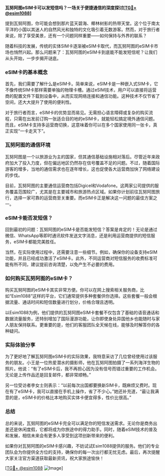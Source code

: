 **瓦努阿图eSIM卡可以发短信吗？一场关于便捷通信的深度探讨[[TG💪+ @esim1088](https://t.me/s/esim1088)]**

提到瓦努阿图，你可能会想到那片蓝天碧海、椰林树影的热带天堂。这个位于南太平洋的小国以其迷人的自然风光和独特的文化吸引着无数游客。然而，对于旅行者来说，除了享受美景，还有一个问题同样重要——如何保持与外界的联系？

随着科技的发展，传统的实体SIM卡逐渐被eSIM卡取代，而瓦努阿图的eSIM卡市场也悄然兴起。那么问题来了：瓦努阿图的eSIM卡到底能不能发短信呢？让我们从头开始，一步步揭开谜底。

### eSIM卡的基本概念

首先，我们需要了解什么是eSIM卡。简单来说，eSIM卡是一种嵌入式SIM卡，它不像传统SIM卡那样需要单独的物理卡槽。通过eSIM技术，用户可以直接将运营商的配置文件下载到设备中，从而实现网络连接和通信功能。这种技术不仅节省了空间，还大大提升了使用的便利性。

对于旅行者而言，eSIM卡的优势显而易见。无需担心语言障碍或复杂的购买流程，只需在出发前订购一张适合目的地的eSIM卡，就能轻松搞定境外通信问题。而且，eSIM卡支持多运营商切换，这意味着你可以在多个国家使用同一张卡，真正实现“一卡走天下”。

### 瓦努阿图的通信环境

瓦努阿图是一个以旅游业为主的国家，但其通信基础设施相对落后。尽管近年来政府加大了投入力度，但在偏远地区仍然存在信号覆盖不足的问题。不过，随着国际游客的增多，当地的通信需求也在逐年增长，这也促使各大运营商加快了网络建设的步伐。

目前，瓦努阿图的主要通信运营商包括Digicel和Vodafone。这两家公司提供的服务覆盖范围较广，尤其是在主要城市和旅游热点区域。如果你计划前往瓦努阿图旅行，选择一家可靠的运营商至关重要。而eSIM卡正是解决这一问题的最佳方案之一。

### eSIM卡能否发短信？

回到最初的问题：瓦努阿图的eSIM卡是否能发短信？答案是肯定的！无论是通过微信、WhatsApp等即时通讯软件发送文字消息，还是利用运营商提供的短信服务，eSIM卡都能完美胜任。

当然，在实际使用过程中，还需要注意一些细节。例如，确保你的设备支持eSIM功能，并且已经成功激活了eSIM卡。此外，不同运营商对短信服务的收费标准可能有所不同，建议提前咨询清楚，以免产生不必要的费用。

### 如何购买瓦努阿图的eSIM卡？

购买瓦努阿图的eSIM卡其实非常方便。你可以在网上搜索相关服务商，比如“Esim1088”这样的平台，它们通常提供多种套餐供你选择。这些套餐一般会根据流量、通话时间和短信数量进行划分，价格合理且透明。

以Esim1088为例，他们提供的瓦努阿图eSIM卡套餐不仅包含了基础的语音通话和数据流量服务，还特别增加了国际漫游功能，让你即使身处异国他乡也能随时与家人朋友保持联系。更重要的是，他们的客服团队全天候在线，能够及时解答你的各种疑问。

### 实际体验分享

为了更好地了解瓦努阿图eSIM卡的实际效果，我特意采访了几位曾经使用过该服务的朋友。小王是一位热爱潜水的摄影师，他在瓦努阿图拍摄了一系列海洋生物的照片。他说：“有了eSIM卡后，我不再担心因为没有信号而错过重要的工作机会。无论是上传作品还是回复邮件，都非常顺畅。”

另一位受访者李女士则表示：“以前每次出国都要换新SIM卡，既麻烦又费时。现在有了eSIM卡，我可以直接在手机上操作，省了不少心。”她还补充道，“最让我满意的是，eSIM卡的价格比本地购买实体卡便宜得多，性价比很高。”

### 总结

总的来说，瓦努阿图的eSIM卡完全可以满足你的短信发送需求。无论你是商务出差还是休闲度假，它都将成为你旅途中的得力助手。同时，随着eSIM技术的普及和发展，相信未来会有更多人享受到这项创新带来的便利。

如果你对瓦努阿图的eSIM卡感兴趣，不妨试试Esim1088提供的服务。他们的专业团队会为你提供全方位的支持，确保你的每一次出行都无忧无虑。最后，再次提醒大家关注官方渠道获取最新资讯，祝大家旅途愉快！

[[TG💪+ @esim1088](https://t.me/s/esim1088) ![Image](https://i.postimg.cc/4NQfJmqS/Snipaste-2025-05-13-00-14-12.png)]